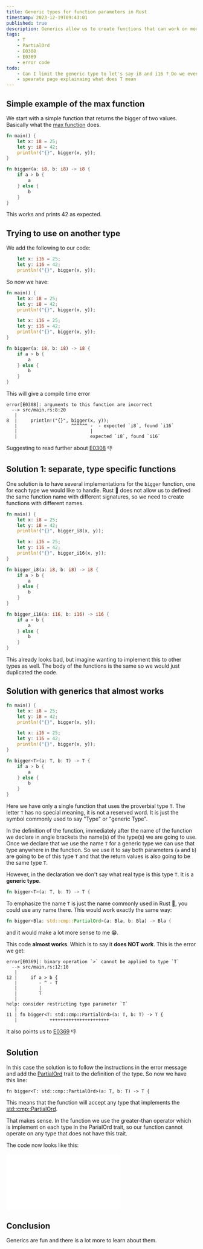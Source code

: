```yaml
---
title: Generic types for function parameters in Rust
timestamp: 2023-12-19T09:43:01
published: true
description: Generics allow us to create functions that can work on more than a single fixed type of value.
tags:
    - T
    - PartialOrd
    - E0308
    - E0369
    - error code
todo:
    - Can I limit the generic type to let's say i8 and i16 ? Do we even need such a thing?
    - spearate page explainaing what does T mean
---
```



## Simple example of the max function

We start with a  simple function that returns the bigger of two values. Basically what the [max function](/min-max) does.

```rust
fn main() {
    let x: i8 = 25;
    let y: i8 = 42;
    println!("{}", bigger(x, y));
}

fn bigger(a: i8, b: i8) -> i8 {
    if a > b {
        a
    } else {
        b
    }
}
```

This works and prints 42 as expected.


##  Trying to use on another type

We add the following to our code:

```rust
    let x: i16 = 25;
    let y: i16 = 42;
    println!("{}", bigger(x, y));
```

So now we have:

```rust
fn main() {
    let x: i8 = 25;
    let y: i8 = 42;
    println!("{}", bigger(x, y));

    let x: i16 = 25;
    let y: i16 = 42;
    println!("{}", bigger(x, y));
}

fn bigger(a: i8, b: i8) -> i8 {
    if a > b {
        a
    } else {
        b
    }
}
```

This will give a compile time error

```
error[E0308]: arguments to this function are incorrect
  --> src/main.rs:8:20
   |
8  |     println!("{}", bigger(x, y));
   |                    ^^^^^^ -  - expected `i8`, found `i16`
   |                           |
   |                           expected `i8`, found `i16`
```

Suggesting to read further about [E0308](https://doc.rust-lang.org/error_codes/E0308.html) 👎


## Solution 1: separate, type specific functions

One solution is to have several implementations for the `bigger` function, one for each type we would like to handle.
Rust 🦀 does not allow us to defined the same function name with different signatures, so we need to create functions with different names.

```rust
fn main() {
    let x: i8 = 25;
    let y: i8 = 42;
    println!("{}", bigger_i8(x, y));

    let x: i16 = 25;
    let y: i16 = 42;
    println!("{}", bigger_i16(x, y));
}

fn bigger_i8(a: i8, b: i8) -> i8 {
    if a > b {
        a
    } else {
        b
    }
}

fn bigger_i16(a: i16, b: i16) -> i16 {
    if a > b {
        a
    } else {
        b
    }
}
```

This already looks bad, but imagine wanting to implement this to other types as well.
The body of the functions is the same so we would just duplicated the code.


## Solution with generics that almost works

```rust
fn main() {
    let x: i8 = 25;
    let y: i8 = 42;
    println!("{}", bigger(x, y));

    let x: i16 = 25;
    let y: i16 = 42;
    println!("{}", bigger(x, y));
}

fn bigger<T>(a: T, b: T) -> T {
    if a > b {
        a
    } else {
        b
    }
}
```

Here we have only a single function that uses the proverbial type `T`.
The letter `T` has no special meaning, it is not a reserved word. It is just the symbol commonly used to say "Type" or "generic Type".

In the definition of the function, immediately after the name of the function we declare in angle brackets the name(s) of the type(s)
we are going to use. Once we declare that we use the name `T` for a generic type we can use that type anywhere in the function.
So we use it to say both parameters (`a` and `b`) are going to be of this type `T` and that the return values is also going to be the same type `T`.

However, in the declaration we don't say what real type is this type `T`. It is a **generic type**.

```rust
fn bigger<T>(a: T, b: T) -> T {
```

To emphasize the name `T` is just the name commonly used in Rust 🦀, you could use any name there. This would work exactly the same way:

```rust
fn bigger<Bla: std::cmp::PartialOrd>(a: Bla, b: Bla) -> Bla {
```

and it would make a lot more sense to me 😁.



This code **almost works**. Which is to say it **does NOT work**. This is the error we get:


```
error[E0369]: binary operation `>` cannot be applied to type `T`
  --> src/main.rs:12:10
   |
12 |     if a > b {
   |        - ^ - T
   |        |
   |        T
   |
help: consider restricting type parameter `T`
   |
11 | fn bigger<T: std::cmp::PartialOrd>(a: T, b: T) -> T {
   |            ++++++++++++++++++++++

```

It also points us to [E0369](https://doc.rust-lang.org/error_codes/E0369.html) 👎



## Solution

In this case the solution is to follow the instructions in the error message and add the [PartialOrd](https://doc.rust-lang.org/std/cmp/trait.PartialOrd.html)
trait to the definition of the type. So now we have this line:

```
fn bigger<T: std::cmp::PartialOrd>(a: T, b: T) -> T {
```

This means that the function will accept any type that implements the [std::cmp::PartialOrd](https://doc.rust-lang.org/std/cmp/trait.PartialOrd.html).

That makes sense. In the function we use the greater-than operator which is implement on each type in the ParialOrd trait, so our function cannot
operate on any type that does not have this trait.

The code now looks like this:

![](examples/generic-bigger/src/main.rs)


## Conclusion

Generics are fun and there is a lot more to learn about them.



